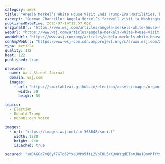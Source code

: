 ```yaml
---
category: news
title: "Angela Merkel’s White House Visit Ends Trump-Era Hostilities, but Trans-Atlantic Drift Continues"
excerpt: "German Chancellor Angela Merkel’s farewell visit to Washington this week will broadcast a new, friendlier tone between the U.S. and Europe after the acrimony of the Trump era but will likely do little to reverse the long-term divergence of interests in the countries’ relationship."
publishedDateTime: 2021-07-14T12:57:00Z
originalUrl: "https://www.wsj.com/articles/angela-merkels-white-house-visit-ends-trump-era-hostilities-but-trans-atlantic-drift-continues-11626271040?mod=hp_listb_pos4"
webUrl: "https://www.wsj.com/articles/angela-merkels-white-house-visit-ends-trump-era-hostilities-but-trans-atlantic-drift-continues-11626271040?mod=hp_listb_pos4"
ampWebUrl: "https://www.wsj.com/amp/articles/angela-merkels-white-house-visit-ends-trump-era-hostilities-but-trans-atlantic-drift-continues-11626271040"
cdnAmpWebUrl: "https://www-wsj-com.cdn.ampproject.org/c/s/www.wsj.com/amp/articles/angela-merkels-white-house-visit-ends-trump-era-hostilities-but-trans-atlantic-drift-continues-11626271040"
type: article
quality: 122
heat: 122
published: true

provider:
  name: Wall Street Journal
  domain: wsj.com
  images:
    - url: "https://smartableai.github.io/election/assets/images/organizations/wsj.com-50x50.jpg"
      width: 50
      height: 50

topics:
  - Election
  - Donald Trump
  - Republican Voice

images:
  - url: "https://images.wsj.net/im-368648/social"
    width: 1280
    height: 640
    isCached: true

secured: "paDAGGo7mQ6yh7GTo62YxeUVMo5ftL2VbFOL5xXUvWtqdETamJHa1OnvhfYtvgvXLcHKFmMyZSU+5+hEKXSuBFusi4iYJUdS0zCC1nWtf0+/G9KRjxxU/ubRdPkrt62lDi7bvqYWft2BHbsP08W9/TZjGTZL5XYFX6aUk/UFa0Dfu0NvyfQPsbDNgIX+DDiaCk3H1YoX0hpAMn7EX/hbYf7lR4IDtaH3YCpa98atjShz8501CEDJfbfElIHNbmUM/clh7l8u2x1tRj9toJSJwKD9mDOpxfxg/rYu3D/BpfIHcVt9NUCQcN1FYmDcPIYwqKeSjXIL9u7WFq6aeTHOA5LwHhCDc81EAVYsaLYq7gM=;iiisFjApp6aqKk4yqDgqrQ=="
---
```


